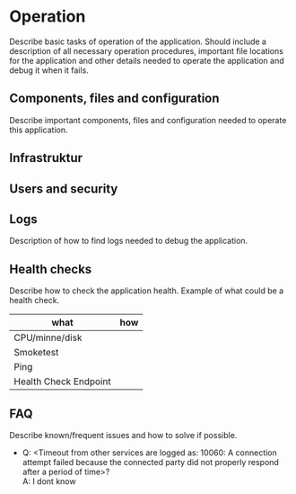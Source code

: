 # Operation
Describe basic tasks of operation of the application.
Should include a description of all necessary operation procedures, important file locations for the application
and other details needed to operate the application and debug it when it fails. 


## Components, files and configuration
Describe important components, files and configuration needed to operate this application.

## Infrastruktur

## Users and security

## Logs
Description of how to find logs needed to debug the application.

## Health checks
Describe how to check the application health.
Example of what could be a health check.


| what                | how         |
|---------------------|-------------|
|CPU/minne/disk       |             |
|Smoketest            |             |
|Ping                 |             |
|Health Check Endpoint|             |

## FAQ
Describe known/frequent issues and how to solve if possible.  

- Q: <Timeout from other services are logged as: 10060: A connection attempt failed because the connected party did not properly respond after a period of time>?  
  A: I dont know 

